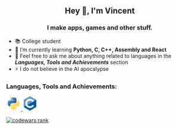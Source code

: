 <h2 align="center">Hey 👋, I'm Vincent</h2>
<h3 align="center">I make apps, games and other stuff.</h3>  

- 📚 College student
- 🌱 I’m currently learning **Python, C, C++, Assembly and React**
- 💬 Feel free to ask me about anything related to languages in the ***Languages, Tools and Achievements*** section
- ⚡ I do not believe in the AI apocalypse

<h3 align="left">Languages, Tools and Achievements:</h3>
<p align="left"> <a href="https://www.python.org" target="_blank" rel="noreferrer"/> <img src="https://raw.githubusercontent.com/devicons/devicon/master/icons/python/python-original.svg" alt="python" width="40" height="40"/> </a> <a href="https://www.cprogramming.com/" target="_blank" rel="noreferrer"> <img src="https://raw.githubusercontent.com/devicons/devicon/master/icons/c/c-original.svg" alt="c" width="40" height="40"/> </p>

<p align="left"> <a href="https://www.codewars.com/users/vincent-bell" target="_blank" rel="noreferrer"/> <img src="https://www.codewars.com/users/vincent-bell/badges/large?logo=false" alt="codewars rank" width="400" height="200"/> </p>
